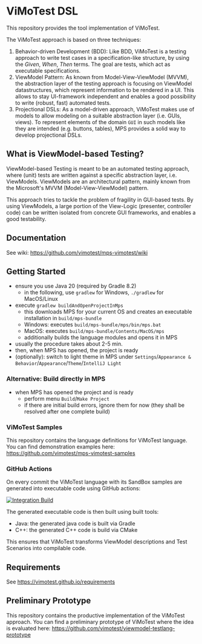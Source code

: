 # ViMoTest DSL

This repository provides the tool implementation of ViMoTest.

The ViMoTest approach is based on three techniques:

1) Behavior-driven Development (BDD): Like BDD, ViMoTest is a testing approach to write test cases in a specification-like structure, by using the _Given_, _When_, _Then_ terms. The goal are tests, which act as executable specifications.
2) ViewModel Pattern: As known from Model-View-ViewModel (MVVM), the abstraction layer of the testing approach is focusing on ViewModel datastructures, which represent information to be rendered in a UI. This allows to stay UI-framework independent and enables a good possibility to write (robust, fast) automated tests.
3) Projectional DSLs: As a model-driven approach, ViMoTest makes use of models to allow modeling on a suitable abstraction layer (i.e. GUIs, views). To represent elements of the domain `GUI` in such models like they are intended (e.g. buttons, tables), MPS provides a solid way to develop projectional DSLs.

## What is ViewModel-based Testing?

ViewModel-based Testing is meant to be an automated testing approach, where (unit) tests are written against a specific abstraction layer, i.e. ViewModels.
ViewModels are an architectural pattern, mainly known from the Microsoft's MVVM (Model-View-ViewModel) pattern.

This approach tries to tackle the problem of fragility in GUI-based tests.
By using ViewModels, a large portion of the View-Logic (presenter, controller code) can be written isolated from concrete GUI frameworks, and enables a good testability.

## Documentation

See wiki: https://github.com/vimotest/mps-vimotest/wiki

## Getting Started

* ensure you use Java 20 (required by Gradle 8.2)
  * in the following, use `gradlew` for Windows, `./gradlew` for MacOS/Linux
* execute `gradlew buildAndOpenProjectInMps`
    * this downloads MPS for your current OS and creates an executable installation in `build/mps-bundle`
    * Windows: executes `build/mps-bundle/mps/bin/mps.bat`
    * MacOS: executes `build/mps-bundle/Contents/MacOS/mps`
    * additionally builds the language modules and opens it in MPS
* usually the procedure takes about 2-5 min.
* then, when MPS has opened, the project is ready
* (optionally): switch to light theme in MPS under `Settings`/`Appearance & Behavior`/`Appearance`/`Theme`/`IntelliJ Light`

### Alternative: Build directly in MPS

* when MPS has opened the project and is ready
    * perform menu `Build`/`Make Project`
    * if there are initial build errors, ignore them for now (they shall be resolved after one complete build)

### ViMoTest Samples

This repository contains the language definitions for ViMoTest language.
You can find demonstration examples here: https://github.com/vimotest/mps-vimotest-samples

### GitHub Actions

On every commit the ViMoTest language with its SandBox samples are generated into executable code using GitHub actions:

[![Integration Build](https://github.com/vimotest/mps-vimotest/actions/workflows/github-actions-integration.yaml/badge.svg)](https://github.com/vimotest/mps-vimotest/actions/workflows/github-actions-integration.yaml)

The generated executable code is then built using built tools:

* Java: the generated java code is built via Gradle
* C++: the generated C++ code is build via CMake

This ensures that ViMoTest transforms ViewModel descriptions and Test Scenarios into compilable code.

## Requirements

See https://vimotest.github.io/requirements

## Preliminary Prototype

This repository contains the productive implementation of the ViMoTest approach.
You can find a preliminary prototype of ViMoTest where the idea is evaluated here: https://github.com/vimotest/viewmodel-testlang-prototype
